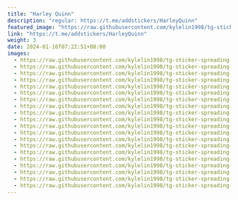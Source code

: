 ```yaml
---
title: "Harley Quinn"
description: "regular: https://t.me/addstickers/HarleyQuinn"
featured_image: "https://raw.githubusercontent.com/kylelin1998/tg-sticker-spreading-worldwide-images/main/img/7077029e-6813-404b-99fc-eb4f5582ba03.jpg"
link: "https://t.me/addstickers/HarleyQuinn"
weight: 3
date: 2024-01-16T07:22:51+08:00
images:
  - https://raw.githubusercontent.com/kylelin1998/tg-sticker-spreading-worldwide-images/main/img/7077029e-6813-404b-99fc-eb4f5582ba03.jpg
  - https://raw.githubusercontent.com/kylelin1998/tg-sticker-spreading-worldwide-images/main/img/c0066db7-ab00-49f8-b444-7996035a4f7b.jpg
  - https://raw.githubusercontent.com/kylelin1998/tg-sticker-spreading-worldwide-images/main/img/2b63dccc-ba78-410e-94ba-70d7f9630da1.jpg
  - https://raw.githubusercontent.com/kylelin1998/tg-sticker-spreading-worldwide-images/main/img/ca501cb7-f13e-4d68-bdd6-dbaf5ef8e3cd.jpg
  - https://raw.githubusercontent.com/kylelin1998/tg-sticker-spreading-worldwide-images/main/img/0f9fa029-0f99-4dd3-b4c6-cb7a03c922cf.jpg
  - https://raw.githubusercontent.com/kylelin1998/tg-sticker-spreading-worldwide-images/main/img/8a166d05-d5d3-4332-937e-7dedc9b05527.jpg
  - https://raw.githubusercontent.com/kylelin1998/tg-sticker-spreading-worldwide-images/main/img/a43dff8b-3e47-4e53-ab0f-62e2c05ba199.jpg
  - https://raw.githubusercontent.com/kylelin1998/tg-sticker-spreading-worldwide-images/main/img/76aea077-b987-49a6-99c5-470e258fc36e.jpg
  - https://raw.githubusercontent.com/kylelin1998/tg-sticker-spreading-worldwide-images/main/img/2fcc2451-dbcd-4c23-bf71-cd32be98e61c.jpg
  - https://raw.githubusercontent.com/kylelin1998/tg-sticker-spreading-worldwide-images/main/img/9db2b478-a791-4518-8208-4a37e6c7bcb5.jpg
  - https://raw.githubusercontent.com/kylelin1998/tg-sticker-spreading-worldwide-images/main/img/4ec39ef1-c8b7-46b6-a2d4-b540b954e224.jpg
  - https://raw.githubusercontent.com/kylelin1998/tg-sticker-spreading-worldwide-images/main/img/d658e2b5-9914-45ee-9c8b-18dfbad07ddc.jpg
  - https://raw.githubusercontent.com/kylelin1998/tg-sticker-spreading-worldwide-images/main/img/9711d901-5424-4eb2-8cea-3ccd954c2b81.jpg
  - https://raw.githubusercontent.com/kylelin1998/tg-sticker-spreading-worldwide-images/main/img/12593320-4b70-449d-8fbc-c8ce5cbd8156.jpg
  - https://raw.githubusercontent.com/kylelin1998/tg-sticker-spreading-worldwide-images/main/img/d3224c9d-e7fb-408c-87e6-3d38524a08f7.jpg
  - https://raw.githubusercontent.com/kylelin1998/tg-sticker-spreading-worldwide-images/main/img/53b8dd4b-22aa-4319-8c8b-2407e386b879.jpg
  - https://raw.githubusercontent.com/kylelin1998/tg-sticker-spreading-worldwide-images/main/img/3800d12b-3923-47a6-8c76-68b5d931aa84.jpg
  - https://raw.githubusercontent.com/kylelin1998/tg-sticker-spreading-worldwide-images/main/img/5759eb7a-035a-4ed9-9f9f-f021739765bf.jpg
  - https://raw.githubusercontent.com/kylelin1998/tg-sticker-spreading-worldwide-images/main/img/dcc8bc1f-8438-4d70-9b78-36831d98708e.jpg
  - https://raw.githubusercontent.com/kylelin1998/tg-sticker-spreading-worldwide-images/main/img/24354e47-f29c-4bfa-9ae5-416cac38b456.jpg
---
```

